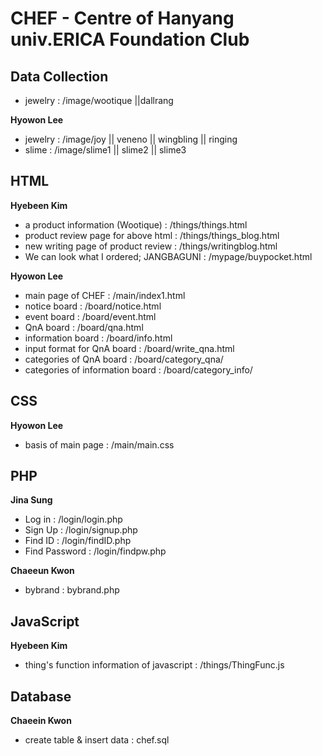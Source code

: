 # CHEF - Centre of Hanyang univ.ERICA Foundation Club

## Data Collection
* jewelry : /image/wootique ||dallrang

**Hyowon Lee**
* jewelry : /image/joy || veneno || wingbling || ringing
* slime : /image/slime1 || slime2 || slime3 

## HTML
**Hyebeen Kim**
* a product information (Wootique) : /things/things.html
* product review page for above html : /things/things_blog.html
* new writing page of product review : /things/writingblog.html
* We can look what I ordered; JANGBAGUNI : /mypage/buypocket.html

**Hyowon Lee**
* main page of CHEF : /main/index1.html
* notice board : /board/notice.html
* event board : /board/event.html
* QnA board : /board/qna.html
* information board : /board/info.html
* input format for QnA board : /board/write_qna.html
* categories of QnA board : /board/category_qna/
* categories of information board : /board/category_info/

## CSS
**Hyowon Lee**
* basis of main page : /main/main.css

## PHP
**Jina Sung**
* Log in : /login/login.php
* Sign Up : /login/signup.php
* Find ID : /login/findID.php
* Find Password : /login/findpw.php

**Chaeeun Kwon**
* bybrand : bybrand.php

## JavaScript
**Hyebeen Kim**
* thing's function information of javascript : /things/ThingFunc.js

## Database
**Chaeein Kwon**
* create table & insert data : chef.sql

<!-- # 제목
## 소제목
**A**
* a
* a
----------
B
* b
* b -->

